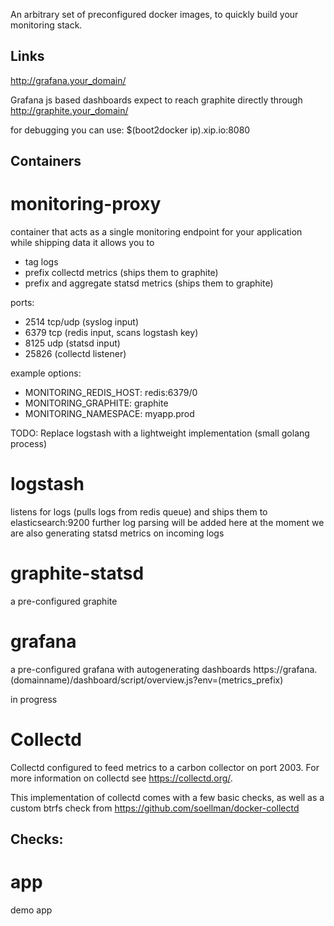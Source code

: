 An arbitrary set of preconfigured docker images, to quickly build your monitoring stack.


Links
-----
http://grafana.your_domain/

Grafana js based dashboards expect to reach graphite directly through
http://graphite.your_domain/

for debugging you can use: $(boot2docker ip).xip.io:8080


Containers
----------


monitoring-proxy
================
container that acts as a single monitoring endpoint for your application
while shipping data it allows you to 
- tag logs
- prefix collectd metrics (ships them to graphite)
- prefix and aggregate statsd metrics (ships them to graphite)

ports: 
- 2514 tcp/udp (syslog input)
- 6379 tcp (redis input, scans logstash key)
- 8125 udp (statsd input)
- 25826 (collectd listener)

example options:
- MONITORING_REDIS_HOST: redis:6379/0
- MONITORING_GRAPHITE: graphite
- MONITORING_NAMESPACE: myapp.prod

TODO: Replace logstash with a lightweight implementation (small golang process)


logstash
========
listens for logs (pulls logs from redis queue) and ships them to elasticsearch:9200
further log parsing will be added here
at the moment we are also generating statsd metrics on incoming logs


graphite-statsd
===============
a pre-configured graphite


grafana
=======
a pre-configured grafana with autogenerating dashboards
https://grafana.(domainname)/dashboard/script/overview.js?env=(metrics_prefix)

in progress


Collectd
========
Collectd configured to feed metrics to a carbon collector on port 2003. For more information on collectd see https://collectd.org/.

This implementation of collectd comes with a few basic checks, as well as a custom btrfs check from https://github.com/soellman/docker-collectd

Checks:
- 



app
===
demo app
